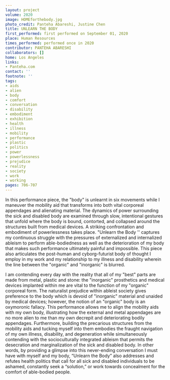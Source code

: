 ```yaml
---
layout: project
volume: 2020
image: HOMEforthebody.jpg
photo_credit: Panteha Abareshi, Justine Chen
title: UNLEARN THE BODY
first_performed: first performed on September 01, 2020
place: Human Resources
times_performed: performed once in 2020
contributor: PANTEHA ABARESHI
collaborators: []
home: Los Angeles
links:
- Panteha.com
contact: ''
footnote: ''
tags:
- aids
- alien
- body
- comfort
- conversation
- disability
- embodiment
- exhibition
- health
- illness
- mobility
- performance
- plastic
- politics
- power
- powerlessness
- prejudice
- reality
- society
- work
- working
pages: 706-707
---
```

In this performance piece, the "body" is unlearnt in six movements while I maneuver the mobility aid that transforms into both vital corporeal appendages and alienating material. The dynamics of power surrounding the sick and disabled body are examined through slow, intentional gestures that unfold where the body is bound, contorted, and collapsed around the structures built from medical devices. A striking confrontation and embodiment of powerlessness takes place. "Unlearn the Body '' captures my continuous struggle with the pressures of externalized and internalized ableism to perform able-bodiedness as well as the deterioration of my body that makes such performance ultimately painful and impossible. This piece also articulates the post-human and cyborg-futurist body of thought I employ in my work and my relationship to my illness and disability wherein the line between the "organic" and "inorganic" is blurred. 

I am contending every day with the reality that all of my "best" parts are made from metal, plastic and stone: the "inorganic" prosthetics and medical devices implanted within me are vital to the function of my "organic" corporeal form. The naturalist prejudice within ableist society gives preference to the body which is devoid of "inorganic" material and unaided by medical devices; however, the notion of an "organic" body is an oxymoronic fallacy. This performance allows me to align the mobility aids with my own body, illustrating how the external and metal appendages are no more alien to me than my own decrepit and deteriorating bodily appendages. Furthermore, building the precarious structures from the mobility aids and tucking myself into them embodies the fraught navigation of my own illness, disability, and degeneration while simultaneously contending with the socioculturally integrated ableism that permits the desecration and marginalization of the sick and disabled body. In other words, by providing a glimpse into this never-ending conversation I must have with myself and my body, “Unlearn the Body” also addresses and refutes health politics that call for all sick and disabled individuals to be ashamed, constantly seek a “solution,” or work towards concealment for the comfort of able-bodied people.